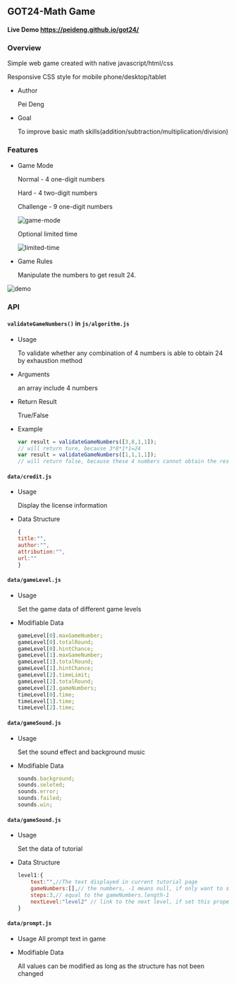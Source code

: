 ## GOT24-Math Game

#### Live Demo https://peideng.github.io/got24/

### Overview

Simple web game created with native javascript/html/css

Responsive CSS style for mobile phone/desktop/tablet

- Author

  Pei Deng

- Goal

  To improve basic math skills(addition/subtraction/multiplication/division)

### Features

- Game Mode

  Normal - 4 one-digit numbers

  Hard - 4 two-digit numbers

  Challenge - 9 one-digit numbers

  ![game-mode](demo_img/game-mode.PNG)

  Optional limited time

  ![limited-time](demo_img/limited-time.PNG)

- Game Rules

  Manipulate the numbers to get result 24.

![demo](demo_img/demo.gif)

### API

#### `validateGameNumbers()` in `js/algorithm.js `

- Usage

  To validate whether any combination of 4 numbers is able to obtain 24 by exhaustion method 

- Arguments 

  an array include 4 numbers

- Return Result

  True/False

- Example

  ```javascript
  var result = validateGameNumbers([3,8,1,1]);
  // will return ture, because 3*8*1*1=24
  var result = validateGameNumbers([1,1,1,1]);
  // will return false, because these 4 numbers cannot obtain the result 24
  ```


#### `data/credit.js`

- Usage

  Display the license information

- Data Structure

  ```javascript
  {
  title:"",
  author:"",
  attribution:"",
  url:""
  }
  ```

#### `data/gameLevel.js`

- Usage

  Set the game data of different game levels

- Modifiable Data

  ```javascript
  gameLevel[0].maxGameNumber;
  gameLevel[0].totalRound;
  gameLevel[0].hintChance;
  gameLevel[1].maxGameNumber;
  gameLevel[1].totalRound;
  gameLevel[1].hintChance;
  gameLevel[2].timeLimit;
  gameLevel[2].totalRound;
  gameLevel[2].gameNumbers;
  timeLevel[0].time;
  timeLevel[1].time;
  timeLevel[2].time;
  ```

#### `data/gameSound.js`

- Usage

  Set the sound effect and background music

- Modifiable Data

  ```javascript
  sounds.background;
  sounds.seleted;
  sounds.error;
  sounds.failed;
  sounds.win;
  ```

#### `data/gameSound.js`

- Usage

  Set the data of tutorial

- Data Structure

  ```javascript
  level1:{
      text:"",//The text displayed in current tutorial page
      gameNumbers:[],// the numbers, -1 means null, if only want to set 3 numbers, the 4th number should be -1. The combination of these numbers should be able to obtain the result 24
      steps:3,// equal to the gameNumbers.length-1
      nextLevel:"level2" // link to the next level, if set this property as "finish", this is the last level    
  }
  ```

#### `data/prompt.js`

- Usage
  All prompt text in game

- Modifiable Data

  All values can be modified as long as the structure has not been changed


